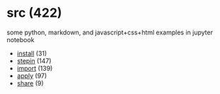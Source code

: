 # src (422)
some python, markdown, and javascript+css+html examples in jupyter notebook

+ [install](install/README.md) (31)
+ [stepin](stepin/README.md) (147)
+ [import](import/README.md) (139)
+ [apply](apply/README.md) (97)
+ [share](share/README.md) (9)

